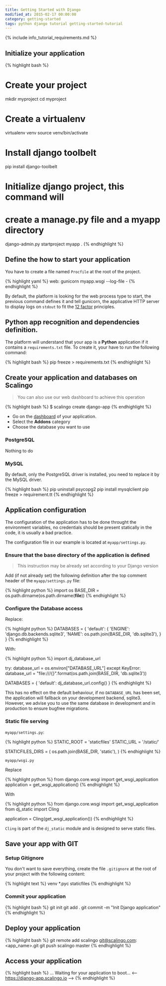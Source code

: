 ```yaml
---
title: Getting Started with Django
modified_at: 2015-02-17 00:00:00
category: getting-started
tags: python django tutorial getting-started-tutorial
---
```


{% include info_tutorial_requirements.md %}

## Initialize your application

{% highlight bash %}
# Create your project
mkdir myproject
cd myproject

# Create a virtualenv
virtualenv venv
source venv/bin/activate

# Install django toolbelt
pip install django-toolbelt

# Initialize django project, this command will
# create a manage.py file and a myapp directory
django-admin.py startproject myapp .
{% endhighlight %}

## Define the how to start your application

You have to create a file named `Procfile` at the root of the project.

{% highlight yaml %}
web: gunicorn myapp.wsgi --log-file -
{% endhighlight %}

By default, the platform is looking for the web process type to start,
the previous command defines it and tell gunicorn, the applicative HTTP
server to display logs on `stdout` to fit the [12 factor](http://12factor.net/)
principles.

## Python app recognition and dependencies definition.

The platform will understand that your app is a __Python__ application if
it contains a `requirements.txt` file. To create it, your have to run the
following command:

{% highlight bash %}
pip freeze > requirements.txt
{% endhighlight %}

## Create your application and databases on Scalingo

<blockquote class="bg-info">
  You can also use our web dashboard to achieve this operation
</blockquote>

{% highlight bash %}
$ scalingo create django-app
{% endhighlight %}

* Go on the [dashboard](https://my.scalingo.com/apps) of your application.
* Select the __Addons__ category
* Choose the database you want to use

### PostgreSQL

Nothing to do

### MySQL

By default, only the PostgreSQL driver is installed, you need to replace
it by the MySQL driver.

{% highlight bash %}
pip uninstall psycopg2
pip install mysqlclient
pip freeze > requirement.tt
{% endhighlight %}

## Application configuration

The configuration of the application has to be done throught the environment
variables, no credentials should be present statically in the code, it is usually
a bad practice.

The configuration file in our example is located at `myapp/settings.py`.

### Ensure that the base directory of the application is defined

<blockquote class="bg-info">
  This instruction may be already set according to your Django version
</blockquote>

Add (if not already set) the following definition after the top comment header of
the `myapp/settings.py` file:

{% highlight python %}
import os
BASE_DIR = os.path.dirname(os.path.dirname(__file__))
{% endhighlight %}

### Configure the Database access

Replace:

{% highlight python %}
DATABASES = {
    'default': {
        'ENGINE': 'django.db.backends.sqlite3',
        'NAME': os.path.join(BASE_DIR, 'db.sqlite3'),
    }
}
{% endhighlight %}

With:

{% highlight python %}
import dj_database_url

try:
  database_url = os.environ["DATABASE_URL"]
except KeyError:
  database_url = "file:///{}".format(os.path.join(BASE_DIR, 'db.sqlite3'))

DATABASES = { 'default': dj_database_url.config() }
{% endhighlight %}

This has no effect on the default behaviour, if no `DATABASE_URL` has been set,
the application will fallback on your development backend, sqlite3. However,
we advise you to use the same database in development and in production to ensure
bugfree migrations.

### Static file serving

`myapp/settings.py`:

{% highlight python %}
STATIC_ROOT = 'staticfiles'
STATIC_URL = '/static/'

STATICFILES_DIRS = (
    os.path.join(BASE_DIR, 'static'),
)
{% endhighlight %}

`myapp/wsgi.py`

Replace

{% highlight python %}
from django.core.wsgi import get_wsgi_application
application = get_wsgi_application()
{% endhighlight %}

With

{% highlight python %}
from django.core.wsgi import get_wsgi_application
from dj_static import Cling

application = Cling(get_wsgi_application())
{% endhighlight %}

`Cling` is part of the `dj_static` module and is designed to serve static files.

## Save your app with GIT

### Setup Gitignore

You don't want to save everything, create the file `.gitignore` at the root of
your project with the following content:

{% highlight text %}
venv
*.pyc
staticfiles
{% endhighlight %}

### Commit your application

{% highlight bash %}
git init
git add .
git commit -m "Init Django application"
{% endhighlight %}

## Deploy your application

{% highlight bash %}
git remote add scalingo git@scalingo.com:<app_name>.git
git push scalingo master
{% endhighlight %}

## Access your application

{% highlight bash %}
…
Waiting for your application to boot...
<-- https://django-app.scalingo.io -->
{% endhighlight %}
